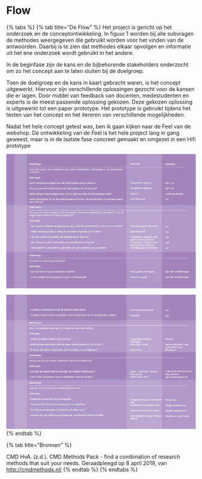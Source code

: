 # Flow

{% tabs %}
{% tab title="De Flow" %}
Het project is gericht op het onderzoek en de conceptontwikkeling. In figuur 1 worden bij alle subvragen de methodes weergegeven die gebruikt worden voor het vinden van de antwoorden. Daarbij is te zien dat methodes elkaar opvolgen en informatie uit het ene onderzoek wordt gebruikt in het andere. 

In de beginfase zijn de kans en de bijbehorende stakeholders onderzocht om zo het concept aan te laten sluiten bij de doelgroep. 

Toen de doelgroep en de kans in kaart gebracht waren, is het concept uitgewerkt. Hiervoor zijn verschillende oplossingen gezocht voor de kansen die er lagen. Door middel van feedback van docenten, medestudenten en experts is de meest passende oplossing gekozen. Deze gekozen oplossing is uitgewerkt tot een paper prototype. Het prototype is gebruikt tijdens het testen van het concept en het itereren van verschillende mogelijkheden.

Nadat het hele concept getest was, ben ik gaan kijken naar de Feel van de webshop. De ontwikkeling van de Feel is het hele project lang in gang geweest, maar is in de laatste fase concreet gemaakt en omgezet in een Hifi prototype



![Figuur 1 \| Deelvragen, methoden en resultaten](../.gitbook/assets/afbeelding_schema_deelvragen_1.jpg)

![Figuur 1 \| Deelvragen, methoden en resultaten](../.gitbook/assets/afbeelding_schema_deelvragen_12.jpg)
{% endtab %}

{% tab title="Bronnen" %}
  
CMD HvA. \(z.d.\). CMD Methods Pack - find a combination of research methods that suit your needs. Geraadpleegd op 8 april 2019, van http://cmdmethods.nl/
{% endtab %}
{% endtabs %}

